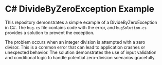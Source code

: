 # C# DivideByZeroException Example

This repository demonstrates a simple example of a DivideByZeroException in C#.  The `bug.cs` file contains code with the error, and `bugSolution.cs` provides a solution to prevent the exception.

The problem occurs when an integer division is attempted with a zero divisor.  This is a common error that can lead to application crashes or unexpected behavior. The solution demonstrates the use of input validation and conditional logic to handle potential zero-division scenarios gracefully.